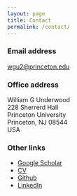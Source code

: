```yaml
---
layout: page
title: Contact
permalink: /contact/
---
```


### Email address
[wgu2@princeton.edu](mailto:wgu@princeton.edu)

### Office address
William G Underwood <br>
228 Sherrerd Hall <br>
Princeton University <br>
Princeton,
NJ 08544 <br>
USA

### Other links
- [Google Scholar](https://scholar.google.co.uk/citations?user=4rtNN4wAAAAJ&hl=en)
- [CV](/assets/files/WGUnderwood.pdf)
- [Github](https://github.com/WGUNDERWOOD)
- [LinkedIn](https://www.linkedin.com/in/will--underwood/)
